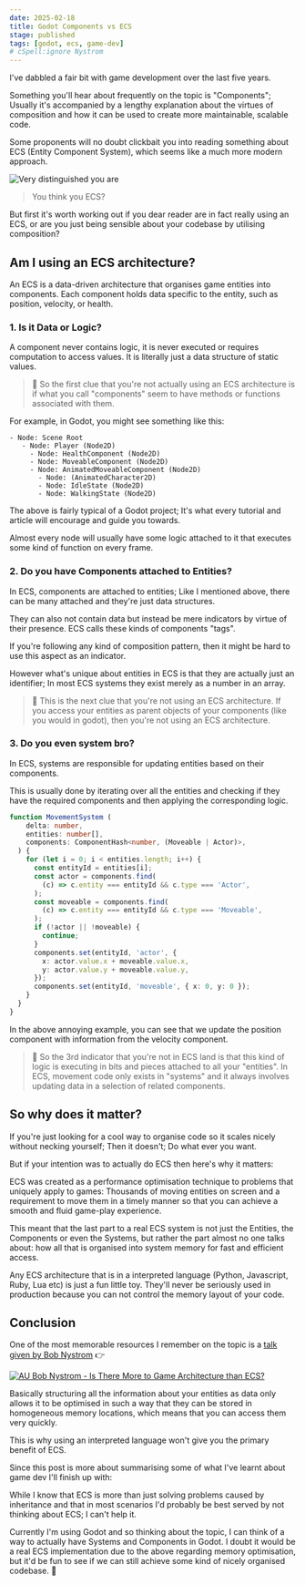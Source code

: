 ```yaml
---
date: 2025-02-18
title: Godot Components vs ECS
stage: published
tags: [godot, ecs, game-dev]
# cSpell:ignore Nystrom
---
```


I've dabbled a fair bit with game development over the last five years.

Something you'll hear about frequently on the topic is "Components"; Usually it's accompanied by a lengthy explanation about the virtues of composition and how it can be used to create more maintainable, scalable code.

Some proponents will no doubt clickbait you into reading something about ECS (Entity Component System), which seems like a much more modern approach.

![Very distinguished you are](https://i.imgur.com/mzk47mC.jpeg)

> You think you ECS?

But first it's worth working out if you dear reader are in fact really using an ECS, or are you just being sensible about your codebase by utilising composition?

## Am I using an ECS architecture?

An ECS is a data-driven architecture that organises game entities into components. Each component holds data specific to the entity, such as position, velocity, or health.

### 1. Is it Data or Logic?

A component never contains logic, it is never executed or requires computation to access values. It is literally just a data structure of static values.

> 🤔 So the first clue that you're not actually using an ECS architecture is if what you call "components" seem to have methods or functions associated with them.

For example, in Godot, you might see something like this:

```gdscript
- Node: Scene Root
   - Node: Player (Node2D)
     - Node: HealthComponent (Node2D)
     - Node: MoveableComponent (Node2D)
     - Node: AnimatedMoveableComponent (Node2D)
       - Node: (AnimatedCharacter2D)
       - Node: IdleState (Node2D)
       - Node: WalkingState (Node2D)
```

The above is fairly typical of a Godot project; It's what every tutorial and article will encourage and guide you towards.

Almost every node will usually have some logic attached to it that executes some kind of function on every frame.

### 2. Do you have Components attached to Entities?

In ECS, components are attached to entities; Like I mentioned above, there can be many attached and they're just
data structures.

They can also not contain data but instead be mere indicators by virtue of their presence. ECS calls these kinds of components "tags".

If you're following any kind of composition pattern, then it might be hard to use this aspect as an indicator.

However what's unique about entities in ECS is that they are actually just an identifier; In most ECS systems they exist merely as a number in an array.

> 🤔 This is the next clue that you're not using an ECS architecture. If you access your entities as parent objects of your components (like you would in godot), then you're not using an ECS architecture.

### 3. Do you even system bro?

In ECS, systems are responsible for updating entities based on their components.

This is usually done by iterating over all the entities and checking if they have the required components and then applying the corresponding logic.

```ts title="A really obtuse system example"
function MovementSystem (
    delta: number,
    entities: number[],
    components: ComponentHash<number, (Moveable | Actor)>,
  ) {
    for (let i = 0; i < entities.length; i++) {
      const entityId = entities[i];
      const actor = components.find(
        (c) => c.entity === entityId && c.type === 'Actor',
      );
      const moveable = components.find(
        (c) => c.entity === entityId && c.type === 'Moveable',
      );
      if (!actor || !moveable) {
        continue;
      }
      components.set(entityId, 'actor', {
        x: actor.value.x + moveable.value.x,
        y: actor.value.y + moveable.value.y,
      });
      components.set(entityId, 'moveable', { x: 0, y: 0 });
    }
  }
}
```

In the above annoying example, you can see that we update the position component with information
from the velocity component.

> 🤔 So the 3rd indicator that you're not in ECS land is that this kind of logic is executing in bits and pieces attached to all your "entities". In ECS, movement code only exists in "systems" and it always involves updating data in a selection of related components.

## So why does it matter?

If you're just looking for a cool way to organise code so it scales nicely without necking yourself; Then it doesn't; Do what ever you want.

But if your intention was to actually do ECS then here's why it matters:

ECS was created as a performance optimisation technique to problems that uniquely apply to games: Thousands of moving entities on screen and a requirement to move them in a timely manner so that you can
achieve a smooth and fluid game-play experience.

This meant that the last part to a real ECS system is not just the Entities, the Components or even the
Systems, but rather the part almost no one talks about: how all that is organised into system memory for fast and efficient access.

Any ECS architecture that is in a interpreted language (Python, Javascript, Ruby, Lua etc) is just a fun little toy. They'll never be seriously used in production because you can not control the memory layout of your code.

## Conclusion

One of the most memorable resources I remember on the topic is a [talk given by Bob Nystrom](https://www.youtube.com/watch?v=JxI3Eu5DPwE) 👉

[![AU
Bob Nystrom - Is There More to Game Architecture than ECS? ](https://img.youtube.com/vi/JxI3Eu5DPwE/0.jpg)](https://www.youtube.com/watch?v=JxI3Eu5DPwE)

Basically structuring all the information about your entities as data only allows it to be optimised in such a way that they can be stored in homogeneous memory locations, which means that you can access them very quickly.

This is why using an interpreted language won't give you the primary benefit of ECS.

Since this post is more about summarising some of what I've learnt about game dev I'll finish up with:

While I know that ECS is more than just solving problems caused by inheritance and that in most scenarios I'd probably be best served by not thinking about ECS; I can't help it.

Currently I'm using Godot and so thinking about the topic, I can think of a way to actually have Systems and Components in Godot. I doubt it would be a real ECS implementation due to the above regarding memory optimisation, but it'd be fun to see if we can still achieve some kind of nicely organised codebase. 🚀
